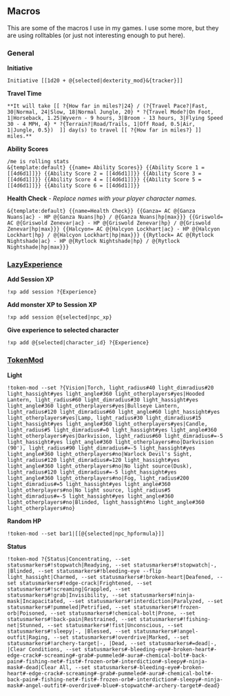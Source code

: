 ## Macros

This are some of the macros I use in my games. I use some more, but they are using rolltables (or just not interesting enough to put here).

### General
**Initiative**
``` 
Initiative [[1d20 + @{selected|dexterity_mod}&{tracker}]] 
```

**Travel Time**
``` 
**It will take [[ ?{How far in miles?|24} / (?{Travel Pace?|Fast, 30|Normal, 24|Slow, 18|Normal Jungle, 20} * ?{Travel Mode?|On Foot, 1|Horseback, 1.25|Wyvern - 9 hours, 3|Broom - 13 hours, 3|Flying Speed 30 - 4 MPH, 4} * ?{Terrain?|Road/Trails, 1|Off Road, 0.5|Air, 1|Jungle, 0.5})  ]] day(s) to travel [[ ?{How far in miles?} ]] miles.** 
```

**Ability Scores**
```
/me is rolling stats
&{template:default} {{name= Ability Scores}} {{Ability Score 1 = [[4d6d1]]}} {{Ability Score 2 = [[4d6d1]]}} {{Ability Score 3 = [[4d6d1]]}} {{Ability Score 4 = [[4d6d1]]}} {{Ability Score 5 = [[4d6d1]]}} {{Ability Score 6 = [[4d6d1]]}}
```

**Health Check** - *Replace names with your player character names.*
```
&{template:default} {{name=Health Check}} {{Ganza= AC @{Ganza Nuans|ac} - HP @{Ganza Nuans|hp} / @{Ganza Nuans|hp|max}}} {{Griswold= AC @{Griswold Zenevar|ac} - HP @{Griswold Zenevar|hp} / @{Griswold Zenevar|hp|max}}} {{Halcyon= AC @{Halcyon Lockhart|ac} - HP @{Halcyon Lockhart|hp} / @{Halcyon Lockhart|hp|max}}} {{Rytlock= AC @{Rytlock Nightshade|ac} - HP @{Rytlock Nightshade|hp} / @{Rytlock Nightshade|hp|max}}} 
```

### [LazyExperience](https://github.com/RobinKuiper/Roll20APIScripts/tree/master/LazyExperience)
**Add Session XP**
``` 
!xp add session ?{Experience} 
```

**Add monster XP to Session XP**
``` 
!xp add session @{selected|npc_xp}
```

**Give experience to selected character**
``` 
!xp add @{selected|character_id} ?{Experience} 
```

### [TokenMod](https://app.roll20.net/forum/post/4225825/script-update-tokenmod-an-interface-to-adjusting-properties-of-a-token-from-a-macro-or-the-chat-area/?pageforid=4225825#post-4225825)
**Light**
``` 
!token-mod --set ?{Vision|Torch, light_radius#40 light_dimradius#20 light_hassight#yes light_angle#360 light_otherplayers#yes|Hooded Lantern, light_radius#60 light_dimradius#30 light_hassight#yes light_angle#360 light_otherplayers#yes|Bullseye Lantern, light_radius#120 light_dimradius#60 light_angle#60 light_hassight#yes light_otherplayers#yes|Lamp, light_radius#30 light_dimradius#15 light_hassight#yes light_angle#360 light_otherplayers#yes|Candle, light_radius#5 light_dimradius#=0 light_hassight#yes light_angle#360 light_otherplayers#yes|Darkvision, light_radius#60 light_dimradius#=-5 light_hassight#yes light_angle#360 light_otherplayers#no|Darkvision (90'), light_radius#90 light_dimradius#=-5 light_hassight#yes light_angle#360 light_otherplayers#no|Warlock Devil's Sight, light_radius#120 light_dimradius#=120 light_hassight#yes light_angle#360 light_otherplayers#no|No light source(Dusk), light_radius#120 light_dimradius#=-5 light_hassight#yes light_angle#360 light_otherplayers#no|Fog, light_radius#200 light_dimradius#=5 light_hassight#yes light_angle#360 light_otherplayers#no|No light source, light_radius#5 light_dimradius#=-5 light_hassight#yes light_angle#360 light_otherplayers#no|Blinded, light_hassight#no light_angle#360 light_otherplayers#no} 
```

**Random HP**
``` 
!token-mod --set bar1|[[@{selected|npc_hpformula}]] 
```

**Status**
``` 
!token-mod ?{Status|Concentrating, --set statusmarkers#!stopwatch|Readying, --set statusmarkers#!stopwatch|-, |Blinded, --set statusmarkers#!bleeding-eye --flip light_hassight|Charmed, --set statusmarkers#!broken-heart|Deafened, --set statusmarkers#!edge-crack|Frightened, --set statusmarkers#!screaming|Grappled, --set statusmarkers#!grab|Invisibility, --set statusmarkers#!ninja-mask|Incapacitated, --set statusmarkers#!interdiction|Paralyzed, --set statusmarkers#!pummeled|Petrified, --set statusmarkers#!frozen-orb|Poisoned, --set statusmarkers#!chemical-bolt|Prone, --set statusmarkers#!back-pain|Restrained, --set statusmarkers#!fishing-net|Stunned, --set statusmarkers#!fist|Unconscious, --set statusmarkers#!sleepy|-, |Blessed, --set statusmarkers#!angel-outfit|Raging, --set statusmarkers#!overdrive|Marked, --set statusmarkers#!archery-target|-, |Dead, --set statusmarkers#=dead|-, |Clear Conditions, --set statusmarkers#-bleeding-eye#-broken-heart#-edge-crack#-screaming#-grab#-pummeled#-aura#-chemical-bolt#-back-pain#-fishing-net#-fist#-frozen-orb#-interdiction#-sleepy#-ninja-mask#-dead|Clear All, --set statusmarkers#-bleeding-eye#-broken-heart#-edge-crack#-screaming#-grab#-pummeled#-aura#-chemical-bolt#-back-pain#-fishing-net#-fist#-frozen-orb#-interdiction#-sleepy#-ninja-mask#-angel-outfit#-overdrive#-blue#-stopwatch#-archery-target#-dead}
```